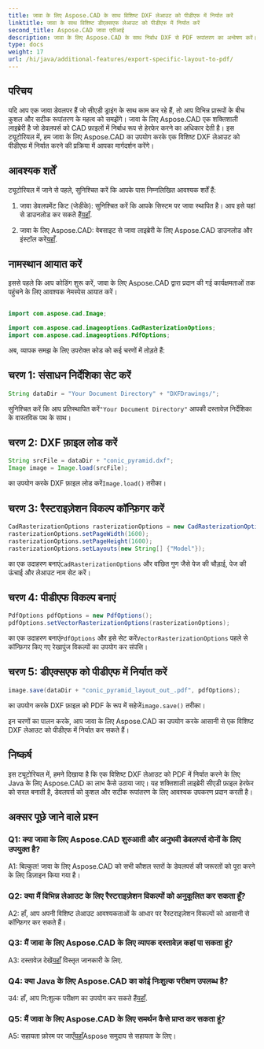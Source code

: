 ```yaml
---
title: जावा के लिए Aspose.CAD के साथ विशिष्ट DXF लेआउट को पीडीएफ में निर्यात करें
linktitle: जावा के साथ विशिष्ट डीएक्सएफ लेआउट को पीडीएफ में निर्यात करें
second_title: Aspose.CAD जावा एपीआई
description: जावा के लिए Aspose.CAD के साथ निर्बाध DXF से PDF रूपांतरण का अन्वेषण करें। सटीकता के साथ विशिष्ट लेआउट को सहजता से निर्यात करें।
type: docs
weight: 17
url: /hi/java/additional-features/export-specific-layout-to-pdf/
---
```

## परिचय

यदि आप एक जावा डेवलपर हैं जो सीएडी ड्राइंग के साथ काम कर रहे हैं, तो आप विभिन्न प्रारूपों के बीच कुशल और सटीक रूपांतरण के महत्व को समझेंगे। जावा के लिए Aspose.CAD एक शक्तिशाली लाइब्रेरी है जो डेवलपर्स को CAD फ़ाइलों में निर्बाध रूप से हेरफेर करने का अधिकार देती है। इस ट्यूटोरियल में, हम जावा के लिए Aspose.CAD का उपयोग करके एक विशिष्ट DXF लेआउट को पीडीएफ में निर्यात करने की प्रक्रिया में आपका मार्गदर्शन करेंगे।

## आवश्यक शर्तें

ट्यूटोरियल में जाने से पहले, सुनिश्चित करें कि आपके पास निम्नलिखित आवश्यक शर्तें हैं:

1. जावा डेवलपमेंट किट (जेडीके): सुनिश्चित करें कि आपके सिस्टम पर जावा स्थापित है। आप इसे यहां से डाउनलोड कर सकते हैं[यहाँ](https://www.oracle.com/java/technologies/javase-downloads.html).

2.  जावा के लिए Aspose.CAD: वेबसाइट से जावा लाइब्रेरी के लिए Aspose.CAD डाउनलोड और इंस्टॉल करें[यहाँ](https://releases.aspose.com/cad/java/).

## नामस्थान आयात करें

इससे पहले कि आप कोडिंग शुरू करें, जावा के लिए Aspose.CAD द्वारा प्रदान की गई कार्यक्षमताओं तक पहुंचने के लिए आवश्यक नेमस्पेस आयात करें।

```java

import com.aspose.cad.Image;

import com.aspose.cad.imageoptions.CadRasterizationOptions;
import com.aspose.cad.imageoptions.PdfOptions;
```

अब, व्यापक समझ के लिए उपरोक्त कोड को कई चरणों में तोड़ते हैं:

## चरण 1: संसाधन निर्देशिका सेट करें

```java
String dataDir = "Your Document Directory" + "DXFDrawings/";
```

 सुनिश्चित करें कि आप प्रतिस्थापित करें`"Your Document Directory"` आपकी दस्तावेज़ निर्देशिका के वास्तविक पथ के साथ।

## चरण 2: DXF फ़ाइल लोड करें

```java
String srcFile = dataDir + "conic_pyramid.dxf";
Image image = Image.load(srcFile); 
```

 का उपयोग करके DXF फ़ाइल लोड करें`Image.load()` तरीका।

## चरण 3: रैस्टराइज़ेशन विकल्प कॉन्फ़िगर करें

```java
CadRasterizationOptions rasterizationOptions = new CadRasterizationOptions();
rasterizationOptions.setPageWidth(1600);
rasterizationOptions.setPageHeight(1600);   
rasterizationOptions.setLayouts(new String[] {"Model"});
```

 का एक उदाहरण बनाएं`CadRasterizationOptions` और वांछित गुण जैसे पेज की चौड़ाई, पेज की ऊंचाई और लेआउट नाम सेट करें।

## चरण 4: पीडीएफ विकल्प बनाएं

```java
PdfOptions pdfOptions = new PdfOptions();
pdfOptions.setVectorRasterizationOptions(rasterizationOptions);
```

 का एक उदाहरण बनाएं`PdfOptions` और इसे सेट करें`VectorRasterizationOptions` पहले से कॉन्फ़िगर किए गए रेखापुंज विकल्पों का उपयोग कर संपत्ति।

## चरण 5: डीएक्सएफ को पीडीएफ में निर्यात करें

```java
image.save(dataDir + "conic_pyramid_layout_out_.pdf", pdfOptions);
```

 का उपयोग करके DXF फ़ाइल को PDF के रूप में सहेजें`image.save()` तरीका।

इन चरणों का पालन करके, आप जावा के लिए Aspose.CAD का उपयोग करके आसानी से एक विशिष्ट DXF लेआउट को पीडीएफ में निर्यात कर सकते हैं।

## निष्कर्ष

इस ट्यूटोरियल में, हमने दिखाया है कि एक विशिष्ट DXF लेआउट को PDF में निर्यात करने के लिए Java के लिए Aspose.CAD का लाभ कैसे उठाया जाए। यह शक्तिशाली लाइब्रेरी सीएडी फ़ाइल हेरफेर को सरल बनाती है, डेवलपर्स को कुशल और सटीक रूपांतरण के लिए आवश्यक उपकरण प्रदान करती है।

## अक्सर पूछे जाने वाले प्रश्न

### Q1: क्या जावा के लिए Aspose.CAD शुरुआती और अनुभवी डेवलपर्स दोनों के लिए उपयुक्त है?

A1: बिल्कुल! जावा के लिए Aspose.CAD को सभी कौशल स्तरों के डेवलपर्स की जरूरतों को पूरा करने के लिए डिज़ाइन किया गया है।

### Q2: क्या मैं विभिन्न लेआउट के लिए रैस्टराइज़ेशन विकल्पों को अनुकूलित कर सकता हूँ?

A2: हाँ, आप अपनी विशिष्ट लेआउट आवश्यकताओं के आधार पर रैस्टराइज़ेशन विकल्पों को आसानी से कॉन्फ़िगर कर सकते हैं।

### Q3: मैं जावा के लिए Aspose.CAD के लिए व्यापक दस्तावेज़ कहां पा सकता हूं?

 A3: दस्तावेज़ देखें[यहाँ](https://reference.aspose.com/cad/java/) विस्तृत जानकारी के लिए.

### Q4: क्या Java के लिए Aspose.CAD का कोई निःशुल्क परीक्षण उपलब्ध है?

 उ4: हाँ, आप नि:शुल्क परीक्षण का उपयोग कर सकते हैं[यहाँ](https://releases.aspose.com/).

### Q5: मैं जावा के लिए Aspose.CAD के लिए समर्थन कैसे प्राप्त कर सकता हूं?

 A5: सहायता फ़ोरम पर जाएँ[यहाँ](https://forum.aspose.com/c/cad/19)Aspose समुदाय से सहायता के लिए।